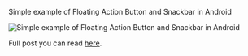 Simple example of Floating Action Button and Snackbar in Android

![Simple example of Floating Action Button and Snackbar in Android](http://en.proft.com.ua/media/android/android_fab.png "Simple example of Floating Action Button and Snackbar in Android")

Full post you can read [here](http://en.proft.me/2016/06/27/getting-stared-floating-action-button-and-snackbar/).
